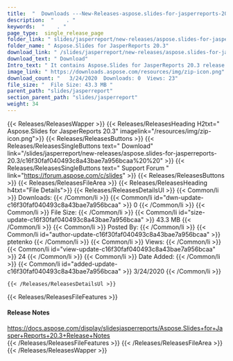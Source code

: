 ```yaml
---
title:  "  Downloads ---New-Releases-aspose.slides-for-jasperreports-20.3 . " 
description:  "    . " 
keywords:  "    . " 
page_type:  single_release_page
folder_link: " slides/jasperreport/new-releases/aspose.slides-for-jasperreports-20.3/"
folder_name: " Aspose.Slides for JasperReports 20.3"
download_link: " /slides/jasperreport/new-releases/aspose.slides-for-jasperreports-20.3/c16f30faf040493c8a43bae7a956bcaa"
download_text: " Download"
Intro_text: " It contains Aspose.Slides for JasperReports 20.3 release."
image_link: " https://downloads.aspose.com/resources/img/zip-icon.png"
download_count: "   3/24/2020  Downloads: 0  Views: 23"
file_size: "  File Size: 43.3 MB "
parent_path: "slides/jasperreport"
section_parent_path: "slides/jasperreport"
weight: 34 
---
```


{{< Releases/ReleasesWapper >}}
  {{< Releases/ReleasesHeading H2txt=" Aspose.Slides for JasperReports 20.3" imagelink="/resources/img/zip-icon.png">}}
  {{< Releases/ReleasesButtons >}}
    {{< Releases/ReleasesSingleButtons text=" Download" link="/slides/jasperreport/new-releases/aspose.slides-for-jasperreports-20.3/c16f30faf040493c8a43bae7a956bcaa%20%20" >}}
    {{< Releases/ReleasesSingleButtons text=" Support Forum " link="https://forum.aspose.com/c/slides" >}}
  {{< Releases/ReleasesButtons >}}
  {{< Releases/ReleasesFileArea >}}
    {{< Releases/ReleasesHeading h4txt="File Details">}}
    {{< Releases/ReleasesDetailsUl >}}
            {{< Common/li  >}} Downloads: {{< /Common/li >}} 
      {{< Common/li id="dwn-update-c16f30faf040493c8a43bae7a956bcaa" >}} 0 {{< /Common/li >}} 
      {{< Common/li  >}} File Size: {{< /Common/li >}} 
      {{< Common/li id="size-update-c16f30faf040493c8a43bae7a956bcaa" >}} 43.3 MB {{< /Common/li >}} 
      {{< Common/li  >}} Posted By: {{< /Common/li >}} 
      {{< Common/li id="author-update-c16f30faf040493c8a43bae7a956bcaa" >}} ptetenko {{< /Common/li >}} 
      {{< Common/li  >}} Views: {{< /Common/li >}} 
      {{< Common/li id="view-update-c16f30faf040493c8a43bae7a956bcaa" >}} 24 {{< /Common/li >}} 
      {{< Common/li  >}} Date Added: {{< /Common/li >}} 
      {{< Common/li id="added-update-c16f30faf040493c8a43bae7a956bcaa" >}} 3/24/2020 {{< /Common/li >}} 

    {{< /Releases/ReleasesDetailsUl >}}

  {{< Releases/ReleasesFileFeatures >}}
      <h4>Release Notes</h4><div><a href="https://docs.aspose.com/display/slidesjasperreports/Aspose.Slides+for+Jasper+Reports+20.3+Release+Notes">https://docs.aspose.com/display/slidesjasperreports/Aspose.Slides+for+Jasper+Reports+20.3+Release+Notes</a></div>
  {{< /Releases/ReleasesFileFeatures >}}
 {{< /Releases/ReleasesFileArea >}}
{{< /Releases/ReleasesWapper >}}


